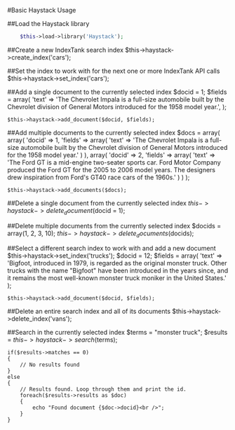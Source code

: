 #Basic Haystack Usage

##Load the Haystack library
```php
	$this->load->library('Haystack');
```


##Create a new IndexTank search index
	$this->haystack->create_index('cars');


##Set the index to work with for the next one or more IndexTank API calls
	$this->haystack->set_index('cars');


##Add a single document to the currently selected index
	$docid = 1;
	$fields = array(
		'text' => 'The Chevrolet Impala is a full-size automobile built by the Chevrolet division of General Motors introduced for the 1958 model year.',
	);
	
	$this->haystack->add_document($docid, $fields);
	
	
##Add multiple documents to the currently selected index
	$docs = array(
		array(
			'docid' => 1,
			'fields' => array(
				'text' => 'The Chevrolet Impala is a full-size automobile built by the Chevrolet division of General Motors introduced for the 1958 model year.'
			)
		),
		array(
			'docid' => 2,
			'fields' => array(
				'text' => 'The Ford GT is a mid-engine two-seater sports car. Ford Motor Company produced the Ford GT for the 2005 to 2006 model years. The designers drew inspiration from Ford\'s GT40 race cars of the 1960s.'
			)
		)
	);
	
	$this->haystack->add_documents($docs);
	
	
##Delete a single document from the currently selected index
	$this->haystack->delete_document($docid = 1);


##Delete multiple documents from the currently selected index
	$docids = array(1, 2, 3, 10);
	$this->haystack->delete_documents($docids);


##Select a different search index to work with and add a new document
	$this->haystack->set_index('trucks');
	$docid = 12;
	$fields = array(
		'text' => 'Bigfoot, introduced in 1979, is regarded as the original monster truck. Other trucks with the name "Bigfoot" have been introduced in the years since, and it remains the most well-known monster truck moniker in the United States.'
	);
	
	$this->haystack->add_document($docid, $fields);
	
	
##Delete an entire search index and all of its documents
	$this->haystack->delete_index('vans');


##Search in the currently selected index
	$terms = "monster truck";
	$results = $this->haystack->search($terms);

	if($results->matches == 0)
	{
		// No results found
	}
	else
	{
		// Results found. Loop through them and print the id.
		foreach($results->results as $doc)
		{
			echo "Found document {$doc->docid}<br />";
		}
	}